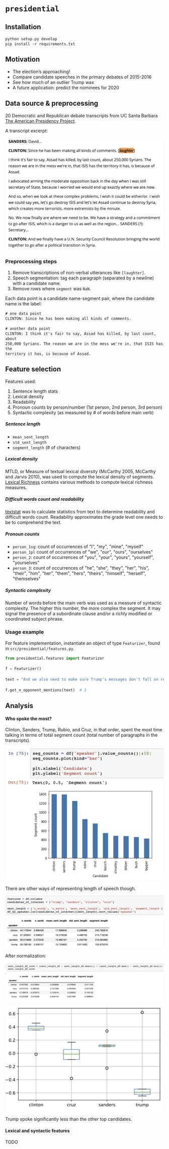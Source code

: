 # `presidential`

## Installation

```
python setup.py develop
pip install -r requirements.txt
```

## Motivation 

* The election’s approaching!
* Compare candidate speeches in the primary debates of 2015-2016
* See how much of an outlier Trump was
* A future application: predict the nominees for 2020

## Data source & preprocessing

20 Democratic and Republican debate transcripts from UC Santa Barbara [The
American Presidency Project](https://www.presidency.ucsb.edu/documents/presidential-documents-archive-guidebook/presidential-candidates-debates-1960-2016).

A transcript excerpt: 

![transcript excerpt](images/transcript_excerpt.png)

### Preprocessing steps
1. Remove transcriptions of non-verbal utterances like `[laughter]`.
2. Speech segmentation: tag each paragraph (separated by a newline) with a candidate name.
3. Remove rows where `segment` was `NaN`. 

Each data point is a candidate name-segment pair, where the candidate name is the label:

```
# one data point 
CLINTON: Since he has been making all kinds of comments.

# another data point
CLINTON: I think it's fair to say, Assad has killed, by last count, about
250,000 Syrians. The reason we are in the mess we're in, that ISIS has the
territory it has, is because of Assad.
```

## Feature selection 

Features used:

1. Sentence length stats 
2. Lexical density
4. Readability
5. Pronoun counts by person/number (1st person, 2nd person, 3rd person) 
6. Syntactic complexity (as measured by # of words before main verb) 

##### Sentence length 

* `mean_sent_length`
* `std_sent_length`
* `segment_length` (# of characters)

##### Lexical density
MTLD, or Measure of textual lexical diversity (McCarthy 2005, McCarthy and
Jarvis 2010), was used to compute the lexical density of segments.
[Lexical Richness](https://pypi.org/project/lexicalrichness/) contains various
methods to compute lexical richness measures.


##### Difficult words count and readability
[textstat](https://pypi.org/project/textstat/) was to calculate statistics from
text to determine readability and difficult words count. Readability approximates
the grade level one needs to be to comprehend the text.

##### Pronoun counts
* `person_1sg`: count of occurrences of "I", "my", "mine", "myself"
* `person_1pl` count of occurrences of  "we", "our", "ours", "ourselves"
* `person_2`: count of occurrences of  "you", "your", "yours", "yourself", "yourselves"
* `person_3`: count of occurrences of  "he", "she", "they", "her", "his", "their", "him",
"her", "them", "hers", "theirs", "himself", "herself", "themselves"  

##### Syntactic complexity 

Number of words before the main verb was used as a measure of syntactic
complexity. The higher this number, the more complex the segment. It may signal
the presence of a subordinate clause and/or a richly modified or coordinated
subject phrase.

### Usage example
For feature implementation, instantiate an object of type `Featurizer`, found
in `src/presidential/features.py`.

```python
from presidential.features import Featurizer

f = Featurizer()

text = "And we also need to make sure Trump's messages don't fall on receptive ears. Trump is becoming ISIS's best recruiter. They are going to people showing videos of Donald Trump insulting Islam and Muslims in order to recruit more radical jihadists."

f.get_n_opponent_mentions(text)  # 3

```

## Analysis

#### Who spoke the most? 

Clinton, Sanders, Trump, Rubio, and Cruz, in that order, spent the most time
talking in terms of total segment count (total number of paragraphs in the transcripts).

![segment distribution](images/segment_distribution.png)

There are other ways of representing length of speech though.

![length of speech](images/length_of_speech.png)

After normalization:

![length of speech normalized](images/length_of_speech_normalized_table.png)

![length of speech normalized boxplot](images/length_of_speech_normalized_boxplot.png)

Trump spoke significantly less than the other top candidates.

#### Lexical and syntactic features

TODO